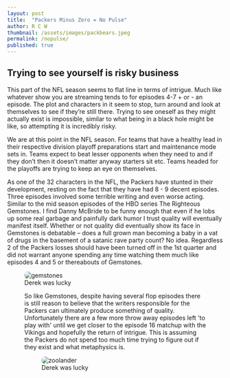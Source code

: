 ```yaml
---
layout: post
title:  "Packers Minus Zero = No Pulse"
author: R C W
thumbnail: /assets/images/packbears.jpeg
permalink: /nopulse/
published: true
---
```


## Trying to see yourself is risky business

This part of the NFL season seems to flat line in terms of intrigue.  Much like whatever show you are streaming tends to for episodes 4-7 + or - an episode. The plot and characters in it seem to stop, turn around and look at themselves to see if they’re still there.  Trying to see oneself as they might actually exist is impossible, similar to what being in a black hole might be like, so attempting it is incredibly risky.

We are at this point in the NFL season.  For teams that have a healthy lead in their respective division playoff preparations start and maintenance mode sets in.  Teams expect to beat lesser opponents when they need to and if they don’t then it doesn’t matter anyway starters sit etc. Teams headed for the playoffs are trying to keep an eye on themselves.  

As one of the 32 characters in the NFL, the Packers have stunted in their development, resting on the fact that they have had 8 - 9 decent episodes.  Three episodes involved some terrible writing and even worse acting. Similar to the mid season episodes of the HBO series The Righteous Gemstones.  I find Danny McBride to be funny enough that even if he lobs up some real garbage and painfully dark humor I trust quality will eventually manifest itself.  Whether or not quality did eventually show its face in Gemstones is debatable – does a full grown man becoming a baby in a vat of drugs in the basement of a satanic rave party count? No idea.  Regardless 2 of the Packers losses should have been turned off in the 1st quarter and did not warrant anyone spending any time watching them much like episodes 4 and 5 or thereabouts of Gemstones.

<figure style= "position:relative">
  <img src='https://media.giphy.com/media/VJU7dpPd452l8KfAK0/giphy.gif' alt="gemstones" style="border-radius: 8px">
<figcaption>Derek was lucky<figcaption>

So like Gemstones, despite having several flop episodes there is still reason to believe that the writers responsible for the Packers can ultimately produce something of quality.  Unfortunately there are a few more throw away episodes left 'to play with' until we get closer to the episode 16 matchup with the Vikings and hopefully the return of intrigue.  This is assuming the Packers do not spend too much time trying to figure out if they exist and what metaphysics is.
<figure style= "position:relative">
  <img src='https://media.giphy.com/media/C7olQswvzSwAE/giphy.gif' alt="zoolander" style="border-radius: 8px">
<figcaption>Derek was lucky<figcaption>







